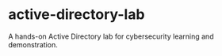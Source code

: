 # active-directory-lab
A hands-on Active Directory lab for cybersecurity learning and demonstration.
